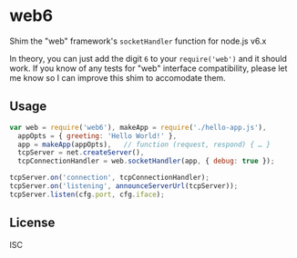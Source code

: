 ﻿
<!--#echo json="package.json" key="name" underline="=" -->
web6
====
<!--/#echo -->

<!--#echo json="package.json" key="description" -->
Shim the &quot;web&quot; framework&#39;s `socketHandler` function for node.js
v6.x
<!--/#echo -->

In theory, you can just add the digit `6` to your `require('web')` and it
should work. If you know of any tests for "web" interface compatibility,
please let me know so I can improve this shim to accomodate them.



Usage
-----

<!--#include file="test/hello-server.js" start="  //#u" stop="  //#r"
  outdent="  " code="javascript" -->
<!--#verbatim lncnt="11" -->
```javascript
var web = require('web6'), makeApp = require('./hello-app.js'),
  appOpts = { greeting: 'Hello World!' },
  app = makeApp(appOpts),   // function (request, respond) { … }
  tcpServer = net.createServer(),
  tcpConnectionHandler = web.socketHandler(app, { debug: true });

tcpServer.on('connection', tcpConnectionHandler);
tcpServer.on('listening', announceServerUrl(tcpServer));
tcpServer.listen(cfg.port, cfg.iface);
```
<!--/include-->



<!--#toc stop="scan" -->


License
-------
<!--#echo json="package.json" key=".license" -->
ISC
<!--/#echo -->
